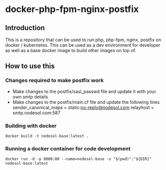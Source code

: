 # docker-php-fpm-nginx-postfix
## Introduction
This is a repository that can be used to run php, php-fpm, nginx, postfix on docker / kubernetes. This can be used as a dev environment for developer as well as a base docker image to build other images on top of.
## How to use this
### Changes required to make postfix work
* Make changes to the postfix/sasl_passwd file and update it with your own smtp details
* Make changes to the postfix/main.cf file and update the following lines
    sender_canonical_maps = static:no-reply@nodesol.com
    relayhost = smtp.nodesol.com:587
### Building with docker
    docker build -t nodesol-base:latest .
### Running a docker container for code development
    docker run -d -p 8000:80 --name=nodesol-base -v "$(pwd)":"${DIR}" nodesol-base:latest
